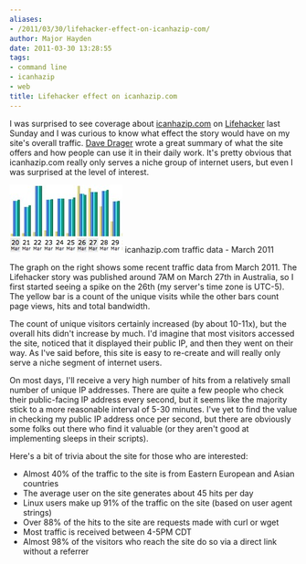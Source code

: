 ```yaml
---
aliases:
- /2011/03/30/lifehacker-effect-on-icanhazip-com/
author: Major Hayden
date: 2011-03-30 13:28:55
tags:
- command line
- icanhazip
- web
title: Lifehacker effect on icanhazip.com
---
```


I was surprised to see coverage about [icanhazip.com][1] on [Lifehacker][2] last Sunday and I was curious to know what effect the story would have on my site's overall traffic. [Dave Drager][3] wrote a great summary of what the site offers and how people can use it in their daily work. It's pretty obvious that icanhazip.com really only serves a niche group of internet users, but even I was surprised at the level of interest.

![lifehacker_graph] icanhazip.com traffic data - March 2011

The graph on the right shows some recent traffic data from March 2011. The Lifehacker story was published around 7AM on March 27th in Australia, so I first started seeing a spike on the 26th (my server's time zone is UTC-5). The yellow bar is a count of the unique visits while the other bars count page views, hits and total bandwidth.

The count of unique visitors certainly increased (by about 10-11x), but the overall hits didn't increase by much. I'd imagine that most visitors accessed the site, noticed that it displayed their public IP, and then they went on their way. As I've said before, this site is easy to re-create and will really only serve a niche segment of internet users.

On most days, I'll receive a very high number of hits from a relatively small number of unique IP addresses. There are quite a few people who check their public-facing IP address every second, but it seems like the majority stick to a more reasonable interval of 5-30 minutes. I've yet to find the value in checking my public IP address once per second, but there are obviously some folks out there who find it valuable (or they aren't good at implementing sleeps in their scripts).

Here's a bit of trivia about the site for those who are interested:

* Almost 40% of the traffic to the site is from Eastern European and Asian countries
* The average user on the site generates about 45 hits per day
* Linux users make up 91% of the traffic on the site (based on user agent strings)
* Over 88% of the hits to the site are requests made with curl or wget
* Most traffic is received between 4-5PM CDT
* Almost 98% of the visitors who reach the site do so via a direct link without a referrer

 [1]: http://rackerhacker.com/icanhazip-com-faq/
 [2]: http://www.lifehacker.com.au/2011/03/find-your-public-ip-anywhere-with-icanhazip-com/
 [3]: http://www.lifehacker.com.au/author/dave-drager/
 [lifehacker_graph]: /wp-content/uploads/2011/03/icanhazip_lifehacker_traffic.jpg